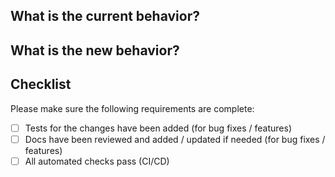 ## What is the current behavior?

<!-- Please describe the current behavior that you are modifying, or link to a
  relevant issue. -->

## What is the new behavior?

<!-- Please describe the behavior or changes that are being added here. -->

## Checklist

Please make sure the following requirements are complete:

- [ ] Tests for the changes have been added (for bug fixes / features)
- [ ] Docs have been reviewed and added / updated if needed (for bug fixes /
  features)
- [ ] All automated checks pass (CI/CD)
